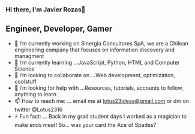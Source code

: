 ### Hi there, I'm Javier Rozas👋

## Engineer, Developer, Gamer

- 🔭 I’m currently working on Sinergia Consultores SpA, we are a Chilean engineering company that focuses on information discovery and managment  
- 🌱 I’m currently learning ...JavaScript, Python, HTML and Computer Science
- 👯 I’m looking to collaborate on ...Web development, optimization, coolstuff
- 🤔 I’m looking for help with ...Resources, tutorials, accounts to follow, anything to learn 
- 📫 How to reach me: ... email me at lotus23ideas@gmail.com or dm on twitter @Lotus2316 
- ⚡ Fun fact: ... Back in my grad student days I worked as a magician to make ends meet! So... was your card the Ace of Spades?

